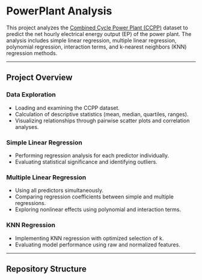 # PowerPlant Analysis

This project analyzes the [Combined Cycle Power Plant (CCPP)](https://archive.ics.uci.edu/ml/datasets/Combined+Cycle+Power+Plant) dataset to predict the net hourly electrical energy output (EP) of the power plant. The analysis includes simple linear regression, multiple linear regression, polynomial regression, interaction terms, and k-nearest neighbors (KNN) regression methods.

---

## Project Overview

### Data Exploration

- Loading and examining the CCPP dataset.
- Calculation of descriptive statistics (mean, median, quartiles, ranges).
- Visualizing relationships through pairwise scatter plots and correlation analyses.

### Simple Linear Regression

- Performing regression analysis for each predictor individually.
- Evaluating statistical significance and identifying outliers.

### Multiple Linear Regression

- Using all predictors simultaneously.
- Comparing regression coefficients between simple and multiple regressions.
- Exploring nonlinear effects using polynomial and interaction terms.

### KNN Regression

- Implementing KNN regression with optimized selection of k.
- Evaluating model performance using raw and normalized features.

---

## Repository Structure

